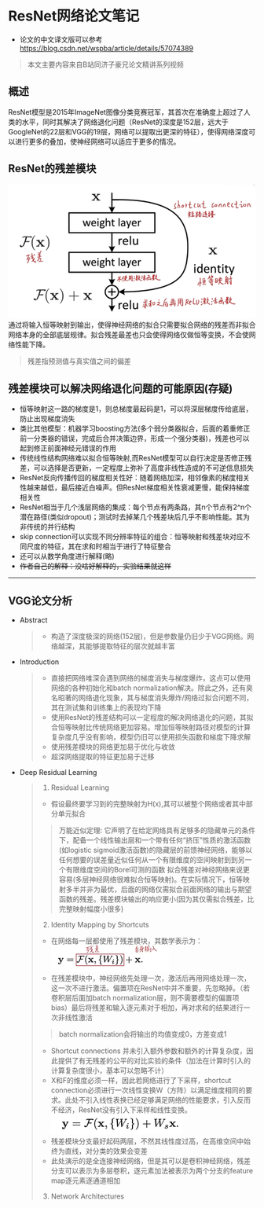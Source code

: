 # ResNet网络论文笔记
* 论文的中文译文版可以参考 https://blog.csdn.net/wspba/article/details/57074389
> 本文主要内容来自B站同济子豪兄论文精讲系列视频
## 概述
ResNet模型是2015年ImageNet图像分类竞赛冠军，其首次在准确度上超过了人类的水平，同时其解决了网络退化问题（ResNet的深度是152层，远大于GoogleNet的22层和VGG的19层，网络可以提取出更深的特征），使得网络深度可以进行更多的叠加，使神经网络可以适应于更多的情况。
## ResNet的残差模块<br>
![残差模块](./pic/1.png)<br>
通过将输入恒等映射到输出，使得神经网络的拟合只需要拟合网络的残差而非拟合网络本身的全部底层规律。拟合残差最差也只会使得网络仅做恒等变换，不会使网络性能下降。
> 残差指预测值与真实值之间的偏差
## 残差模块可以解决网络退化问题的可能原因(存疑)
* 恒等映射这一路的梯度是1，则总梯度最起码是1，可以将深层梯度传给底层，防止出现梯度消失
* 类比其他模型：机器学习boosting方法(多个弱分类器拟合，后面的着重修正前一分类器的错误，完成后合并决策边界，形成一个强分类器)，残差也可以起到修正前面神经元错误的作用
* 传统线性结构网络难以拟合恒等映射,而ResNet模型可以自行决定是否修正残差，可以选择是否更新，一定程度上弥补了高度非线性造成的不可逆信息损失
* ResNet反向传播传回的梯度相关性好：随着网络加深，相邻像素的梯度相关性越来越低，最后接近白噪声。但ResNet梯度相关性衰减更慢，能保持梯度相关性
* ResNet相当于几个浅层网络的集成：每个节点有两条路，其n个节点有2^n个潜在路径(类似dropout)；测试时去掉某几个残差块后几乎不影响性能。其为非传统的并行结构
* skip connection可以实现不同分辨率特征的组合：恒等映射和残差块对应不同尺度的特征，其在求和时相当于进行了特征整合
* 还可以从数学角度进行解释(略)
* ~~作者自己的解释：没啥好解释的，实验结果就这样~~
---------------------------------
## VGG论文分析
* Abstract
  > * 构造了深度极深的网络(152层)，但是参数量仍旧少于VGG网络。网络越深，其能够提取特征的层次就越丰富
* Introduction
  > * 直接把网络堆深会遇到网络的梯度消失与梯度爆炸，这点可以使用网络的各种初始化和batch normalization解决。除此之外，还有臭名昭著的网络退化现象，其与梯度消失爆炸/网络过拟合问题不同，其在测试集和训练集上的表现均下降
  > * 使用ResNet的残差结构可以一定程度的解决网络退化的问题，其拟合恒等映射比传统网络更加容易。增加恒等映射路径对模型的计算复杂度几乎没有影响，模型仍旧可以使用损失函数和梯度下降求解
  > * 使用残差模块的网络更加易于优化与收敛
  > * 超深网络提取的特征更加易于迁移
* Deep Residual Learning
  > 1. Residual Learning
  > * 假设最终要学习到的完整映射为H(x),其可以被整个网络或者其中部分单元拟合
  >> 万能近似定理: 它声明了在给定网络具有足够多的隐藏单元的条件下，配备一个线性输出层和一个带有任何“挤压”性质的激活函数(如logistic sigmoid激活函数)的隐藏层的前馈神经网络，能够以任何想要的误差量近似任何从一个有限维度的空间映射到到另一个有限维度空间的Borel可测的函数
  > 拟合残差对神经网络来说更容易(多层神经网络很难拟合恒等映射)。在实际情况下，恒等映射多半并非为最优，后面的网络仅需拟合前面网络的输出与期望函数的残差。残差模块输出的响应更小(因为其仅需拟合残差，比完整映射幅度小很多)
  > 2. Identity Mapping by Shortcuts
  > * 在网络每一层都使用了残差模块，其数学表示为：<br>
  ![残差模块数学表示](./pic/2.png)<br>
  > * 在残差模块中，神经网络先处理一次，激活后再用网络处理一次，这一次不进行激活。偏置项在ResNet中并不重要，先忽略掉。（若卷积层后面加batch normalization层，则不需要模型的偏置项bias）最后将残差和输入逐元素对于相加，再对求和的结果进行一次非线性激活
  >> batch normalization会将输出的均值变成0，方差变成1
  > * Shortcut connections 并未引入额外参数和额外的计算复杂度，因此提供了有无残差的公平的对比实验的条件（加法在计算时引入的计算复杂度很小，基本可以忽略不计）
  > * X和F的维度必须一样，因此若网络进行了下采样，shortcut connection必须进行一次线性变换W（方阵）以满足维度相同的要求。此处不引入线性表换已经足够满足网络的性能要求，引入反而不经济，ResNet没有引入下采样和线性变换。<br>
  ![残差模块线性变换数学表示](./pic/3.png)<br>
  > * 残差模块分支最好起码两层，不然其线性度过高，在高维空间中始终为直线，对分类的效果会变差
  > * 此处演示的是全连接神经网络，但是其可以是卷积神经网络，残差分支可以表示为多层卷积，逐元素加法被表示为两个分支的feature map逐元素逐通道相加
  > 3. Network Architectures





